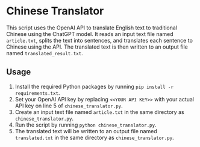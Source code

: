 # Chinese Translator

This script uses the OpenAI API to translate English text to traditional Chinese using the ChatGPT model. It reads an input text file named `article.txt`, splits the text into sentences, and translates each sentence to Chinese using the API. The translated text is then written to an output file named `translated_result.txt`.

## Usage

1. Install the required Python packages by running `pip install -r requirements.txt`.
2. Set your OpenAI API key by replacing `<<YOUR API KEY>>` with your actual API key on line 5 of `chinese_translator.py`.
3. Create an input text file named `article.txt` in the same directory as `chinese_translator.py`.
4. Run the script by running `python chinese_translator.py`.
5. The translated text will be written to an output file named `translated.txt` in the same directory as `chinese_translator.py`.
